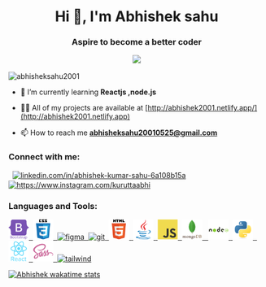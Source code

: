<h1 align="center">Hi 👋, I'm Abhishek sahu</h1>
<h3 align="center">Aspire to become a better coder</h3>

<div align="center"><img src="https://github.com/abhisheksahu2001/abhisheksahu2001/blob/main/7Sv6.gif?raw=true"/></div>

<p align="left"> <img src="https://komarev.com/ghpvc/?username=abhisheksahu2001&label=Profile%20views&color=0e75b6&style=flat" alt="abhisheksahu2001" /> </p>



- 🌱 I’m currently learning **Reactjs ,node.js**

- 👨‍💻 All of my projects are available at [http://abhishek2001.netlify.app/](http://abhishek2001.netlify.app)

- 📫 How to reach me **abhisheksahu20010525@gmail.com**

<h3 align="left">Connect with me:</h3>
<p align="left"> &nbsp;
<a href="https://linkedin.com/in/abhishek-kumar-sahu-6a108b15a" target="blank"><img align="center" src="https://raw.githubusercontent.com/rahuldkjain/github-profile-readme-generator/master/src/images/icons/Social/linked-in-alt.svg" alt="linkedin.com/in/abhishek-kumar-sahu-6a108b15a" height="30" width="40" /></a> &nbsp;
<a href="https://www.instagram.com/kuruttaabhi" target="blank"><img align="center" src="https://raw.githubusercontent.com/rahuldkjain/github-profile-readme-generator/master/src/images/icons/Social/instagram.svg" alt="https://www.instagram.com/kuruttaabhi" height="30" width="40" /></a> &nbsp;

</p>

<h3 align="left">Languages and Tools:</h3>
<p align="left"> <a href="https://getbootstrap.com" target="_blank" rel="noreferrer"><img src="https://raw.githubusercontent.com/devicons/devicon/master/icons/bootstrap/bootstrap-plain-wordmark.svg" alt="bootstrap" width="40" height="40" bg/></a><a href="https://www.w3schools.com/css/" target="_blank" rel="noreferrer"> &nbsp;<img src="https://raw.githubusercontent.com/devicons/devicon/master/icons/css3/css3-original-wordmark.svg" alt="css3" width="40" height="40"/> </a> <a href="https://www.figma.com/" target="_blank" rel="noreferrer">&nbsp;<img src="https://www.vectorlogo.zone/logos/figma/figma-icon.svg" alt="figma" width="40" height="40"/> </a> <a href="https://git-scm.com/" target="_blank" rel="noreferrer">  &nbsp;<img src="https://www.vectorlogo.zone/logos/git-scm/git-scm-icon.svg" alt="git" width="40" height="40"/> </a> <a href="https://www.w3.org/html/" target="_blank" rel="noreferrer">&nbsp;<img src="https://raw.githubusercontent.com/devicons/devicon/master/icons/html5/html5-original-wordmark.svg" alt="html5" width="40" height="40"/> </a> <a href="https://www.java.com" target="_blank" rel="noreferrer">&nbsp;<img src="https://raw.githubusercontent.com/devicons/devicon/master/icons/java/java-original.svg" alt="java" width="40" height="40"/> </a> <a href="https://developer.mozilla.org/en-US/docs/Web/JavaScript" target="_blank" rel="noreferrer">&nbsp;<img src="https://raw.githubusercontent.com/devicons/devicon/master/icons/javascript/javascript-original.svg" alt="javascript" width="40" height="40"/> </a> <a href="https://www.mongodb.com/" target="_blank" rel="noreferrer">&nbsp;<img src="https://raw.githubusercontent.com/devicons/devicon/master/icons/mongodb/mongodb-original-wordmark.svg" alt="mongodb" width="40" height="40"/> </a> <a href="https://nodejs.org" target="_blank" rel="noreferrer"> &nbsp; <img src="https://raw.githubusercontent.com/devicons/devicon/master/icons/nodejs/nodejs-original-wordmark.svg" alt="nodejs" width="40" height="40"/> </a> <a href="https://www.python.org" target="_blank" rel="noreferrer">&nbsp;<img src="https://raw.githubusercontent.com/devicons/devicon/master/icons/python/python-original.svg" alt="python" width="40" height="40"/> </a> <a href="https://reactjs.org/" target="_blank" rel="noreferrer">&nbsp;<img src="https://raw.githubusercontent.com/devicons/devicon/master/icons/react/react-original-wordmark.svg" alt="react" width="40" height="40"/> </a> <a href="https://sass-lang.com" target="_blank" rel="noreferrer">&nbsp;<img src="https://raw.githubusercontent.com/devicons/devicon/master/icons/sass/sass-original.svg" alt="sass" width="40" height="40"/> </a> <a href="https://tailwindcss.com/" target="_blank" rel="noreferrer">&nbsp;<img src="https://www.vectorlogo.zone/logos/tailwindcss/tailwindcss-icon.svg" alt="tailwind" width="40" height="40"/> </a> </p>

[![Abhishek wakatime stats](https://github-readme-stats.vercel.app/api/wakatime?username=abhisheksahu2001)](https://github.com/anuraghazra/github-readme-stats)

<!-- <p><img align="left" width="400" height= "200" src="https://github-readme-stats.vercel.app/api/top-langs?username=abhisheksahu2001&theme=prussian&layout=compact&count_private=true" alt="abhishek sahu" /></p> -->

